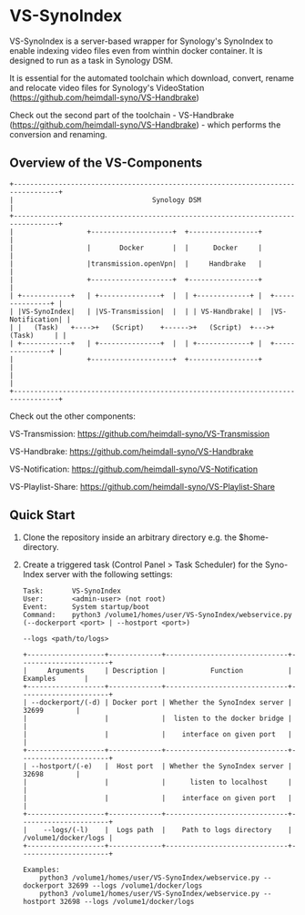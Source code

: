 #  VS-SynoIndex

VS-SynoIndex is a server-based wrapper for Synology's SynoIndex to enable indexing video files even from winthin docker container. It is designed to run as a task in Synology DSM.

It is essential for the automated toolchain which download, convert, rename and relocate video files for Synology's VideoStation (https://github.com/heimdall-syno/VS-Handbrake)

Check out the second part of the toolchain - VS-Handbrake (https://github.com/heimdall-syno/VS-Handbrake) - which performs the conversion and renaming.

## Overview of the VS-Components
```
+---------------------------------------------------------------------------------+
|                                  Synology DSM                                   |
+---------------------------------------------------------------------------------+
|                  +--------------------+  +-----------------+                    |
|                  |       Docker       |  |      Docker     |                    |
|                  |transmission.openVpn|  |     Handbrake   |                    |
|                  +--------------------+  +-----------------+                    |
| +------------+   | +---------------+  |  | +-------------+ |  +---------------+ |
| |VS-SynoIndex|   | |VS-Transmission|  |  | | VS-Handbrake| |  |VS-Notification| |
| |   (Task)   +---->+   (Script)    +------>+   (Script)  +--->+    (Task)     | |
| +------------+   | +---------------+  |  | +-------------+ |  +---------------+ |
|                  +--------------------+  +-----------------+                    |
|                                                                                 |
+---------------------------------------------------------------------------------+
```

Check out the other components:


VS-Transmission:   https://github.com/heimdall-syno/VS-Transmission

VS-Handbrake:      https://github.com/heimdall-syno/VS-Handbrake

VS-Notification:   https://github.com/heimdall-syno/VS-Notification

VS-Playlist-Share: https://github.com/heimdall-syno/VS-Playlist-Share

## Quick Start

1. Clone the repository inside an arbitrary directory e.g. the $home-directory.

2. Create a triggered task (Control Panel > Task Scheduler) for the Syno-Index server with the following settings:
	```
    Task:       VS-SynoIndex
    User:       <admin-user> (not root)
    Event:      System startup/boot
    Command:    python3 /volume1/homes/user/VS-SynoIndex/webservice.py (--dockerport <port> | --hostport <port>)
                                                                        --logs <path/to/logs>
    ```
	```
    +-------------------+-------------+------------------------------+----------------------+
    |     Arguments     | Description |           Function           |       Examples       |
    +-------------------+-------------+------------------------------+----------------------+
    | --dockerport/(-d) | Docker port | Whether the SynoIndex server |         32699        |
    |                   |             |  listen to the docker bridge |                      |
    |                   |             |    interface on given port   |                      |
    +-------------------+-------------+------------------------------+----------------------+
    | --hostport/(-e)   |  Host port  | Whether the SynoIndex server |         32698        |
    |                   |             |      listen to localhost     |                      |
    |                   |             |    interface on given port   |                      |
    +-------------------+-------------+------------------------------+----------------------+
    |    --logs/(-l)    |  Logs path  |    Path to logs directory    | /volume1/docker/logs |
    +-------------------+-------------+------------------------------+----------------------+

    Examples:
        python3 /volume1/homes/user/VS-SynoIndex/webservice.py --dockerport 32699 --logs /volume1/docker/logs
        python3 /volume1/homes/user/VS-SynoIndex/webservice.py --hostport 32698 --logs /volume1/docker/logs
    ```